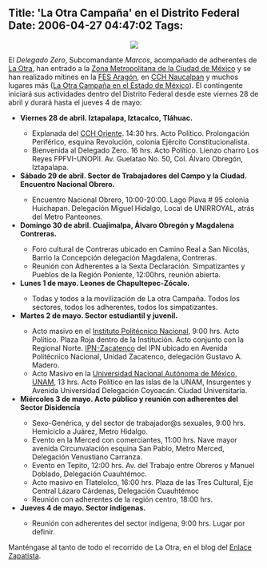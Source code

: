 Title: 'La Otra Campaña' en el Distrito Federal
Date: 2006-04-27 04:47:02
Tags: 
---
<p align="center"><img src="http://espora.org/~sartaguda/laotra/containerright-image.jpg"/></p>
<p>
El <em>Delegado Zero</em>, Subcomandante <em>Marcos</em>, acompañado de adherentes de <a target="_blank" href="http://www.jornada.unam.mx/laotra/">La Otra</a>, han entrado a la <a target="_blank" href="http://es.wikipedia.org/wiki/Zona_Metropolitana_de_la_Ciudad_de_M%C3%A9xico">Zona Metropolitana de la Ciudad de México</a> y se han realizado mítines en la <a target="_blank" href="http://www.aragon.unam.mx/">FES Aragón</a>, en <a target="_blank" href="http://www.cch-naucalpan.unam.mx/">CCH Naucalpan</a> y muchos lugares más (<a target="_blank" href="http://laotra.edomex.8k.com/">La Otra Campaña en el Estado de México</a>). El contingente iniciará sus actividades dentro del Distrito Federal desde este viernes 28 de abril y durará hasta el jueves 4 de mayo:
</p>
<ul>
<li><strong>Viernes 28 de abril. Iztapalapa, Iztacalco, Tláhuac.</strong></li>
<ul>
<li>Explanada del <a target="_blank" href="http://www.cch-oriente.unam.mx/">CCH Oriente</a>. 14:30 hrs. Acto Político. Prolongación Periférico, esquina Revolución, colonia Ejército Constitucionalista.</li>
<li>Bienvenida al Delegado Zero. 16 hrs. Acto Político. Lienzo charro Los Reyes FPFVI-UNOPII. Av. Guelatao No. 50, Col. Álvaro Obregón, Iztapalapa.</li>
</ul>
<li><strong>Sábado 29 de abril. Sector de Trabajadores del Campo y la Ciudad. Encuentro Nacional Obrero.</strong></li>
<ul>
<li>Encuentro Nacional Obrero, 10:00-20:00. Lago Plava # 95 colonia Huichapan. Delegación Miguel Hidalgo, Local de UNIRROYAL, atrás del Metro Panteones.</li>
</ul>
<li><strong>Domingo 30 de abril. Cuajimalpa, Álvaro Obregón y Magdalena Contreras.</strong></li>
<ul>
<li>Foro cultural de Contreras ubicado en Camino Real a San Nicolás, Barrio la Concepción delegación Magdalena, Contreras.</li>
<li>Reunión con Adherentes a la Sexta Declaración. Simpatizantes y Pueblos de la Región Poniente, 12:00hrs, reunión abierta.</li>
</ul>
<li><strong>Lunes 1 de mayo. Leones de Chapultepec-Zócalo.</strong></li>
<ul>
<li>Todas y todos a la movilización de La otra Campaña. Todos los sectores, todos los adherentes, todos los simpatizantes.</li>
</ul>
<li><strong>Martes 2 de mayo. Sector estudiantil y juvenil.</strong></li>
<ul>
<li>Acto masivo en el <a target="_blank" href="http://www.ipn.mx">Instituto Politécnico Nacional</a>, 9:00 hrs. Acto Político. Plaza Roja dentro de la Institución. Acto conjunto con la Regional Norte. <a target="_blank" href="http://www.esimez.ipn.mx/">IPN-Zacatenco</a> del IPN ubicado en Avenida Politécnico Nacional, Unidad Zacatenco, delegación
Gustavo A. Madero.</li>
<li>Acto Masivo en la <a target="_blank" href="http://www.unam.mx">Universidad Nacional Autónoma de México, UNAM</a>, 13 hrs. Acto Político en las islas de la UNAM, Insurgentes y Avenida Universidad Delegación Coyoacán. Ciudad Universitaria.</li>
</ul>
<li><strong>Miércoles 3 de mayo. Acto público y reunión con adherentes del Sector Disidencia</strong></li>
<ul>
<li>Sexo-Genérica, y del sector de trabajador@s sexuales, 9:00 hrs. Hemiciclo a Juárez, Metro Hidalgo.</li>
<li>Evento en la Merced con comerciantes, 11:00 hrs. Nave mayor avenida Circunvalación esquina San Pablo, Metro Merced, Delegación Venustiano Carranza.</li>
<li>Evento en Tepito, 12:00 hrs. Av. del Trabajo entre Obreros y Manuel Doblado, Delegación Cuauhtémoc.</li>
<li>Acto masivo en Tlatelolco, 16:00 hrs. Plaza de las Tres Cultural, Eje Central Lázaro Cárdenas, Delegación Cuauhtémoc</li>
<li>Reunión con adherentes de la región centro, 18:00 hrs.</li>
</ul>
<li><strong>Jueves 4 de mayo. Sector indígenas.</strong></li>
<ul>
<li>Reunión con adherentes del sector indígena, 9:00 hrs. Lugar por definir.</li>
</ul>
</ul>
<p>
Manténgase al tanto de todo el recorrido de La Otra, en el blog del <a target="_blank" href="http://www.esimez.ipn.mx/">Enlace Zapatista</a>. </p>

